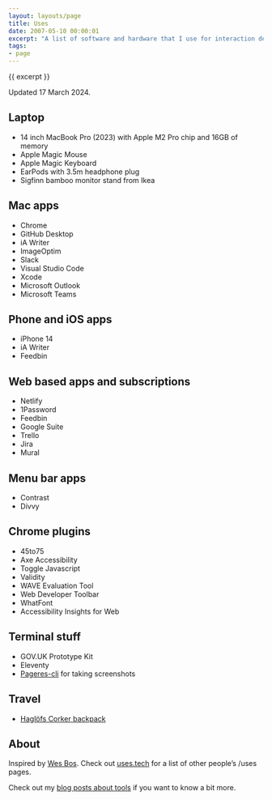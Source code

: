 ```yaml
---
layout: layouts/page
title: Uses
date: 2007-05-10 00:00:01
excerpt: "A list of software and hardware that I use for interaction design."
tags:
- page
---
```


{{ excerpt }}

Updated 17 March 2024.

## Laptop

- 14 inch MacBook Pro (2023) with Apple M2 Pro chip and 16GB of memory
- Apple Magic Mouse
- Apple Magic Keyboard
- EarPods with 3.5m headphone plug
- Sigfinn bamboo monitor stand from Ikea

## Mac apps

- Chrome
- GitHub Desktop
- iA Writer
- ImageOptim
- Slack
- Visual Studio Code
- Xcode
- Microsoft Outlook
- Microsoft Teams

## Phone and iOS apps

- iPhone 14
- iA Writer
- Feedbin

## Web based apps and subscriptions

- Netlify
- 1Password
- Feedbin
- Google Suite
- Trello
- Jira
- Mural

## Menu bar apps

- Contrast
- Divvy

## Chrome plugins

- 45to75
- Axe Accessibility
- Toggle Javascript
- Validity
- WAVE Evaluation Tool
- Web Developer Toolbar
- WhatFont
- Accessibility Insights for Web

## Terminal stuff

- GOV.UK Prototype Kit
- Eleventy
- [Pageres-cli](https://github.com/sindresorhus/pageres-cli) for taking screenshots

## Travel

- [Haglöfs Corker backpack](https://www.haglofs.com/en/men/backpacks-bags-men/backpacks-bags-daypacks-laptop-backpacks-men/corker-20-3381572C5)

## About

Inspired by [Wes Bos](https://wesbos.com/). Check out [uses.tech](https://uses.tech/) for a list of other people’s /uses pages.

Check out my [blog posts about tools](/blog/category/tools/) if you want to know a bit more.